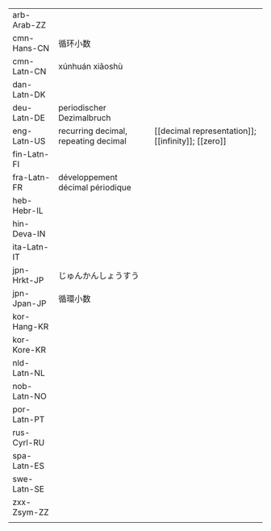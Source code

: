 | | | |
|-|-|-|
| arb-Arab-ZZ |  |  |
| cmn-Hans-CN | 循环小数 |  |
| cmn-Latn-CN | xúnhuán xiǎoshù |  |
| dan-Latn-DK |  |  |
| deu-Latn-DE | periodischer Dezimalbruch |  |
| eng-Latn-US | recurring decimal, repeating decimal | [[decimal representation]]; [[infinity]]; [[zero]] |
| fin-Latn-FI |  |  |
| fra-Latn-FR | développement décimal périodique |  |
| heb-Hebr-IL |  |  |
| hin-Deva-IN |  |  |
| ita-Latn-IT |  |  |
| jpn-Hrkt-JP | じゅんかんしょうすう |  |
| jpn-Jpan-JP | 循環小数 |  |
| kor-Hang-KR |  |  |
| kor-Kore-KR |  |  |
| nld-Latn-NL |  |  |
| nob-Latn-NO |  |  |
| por-Latn-PT |  |  |
| rus-Cyrl-RU |  |  |
| spa-Latn-ES |  |  |
| swe-Latn-SE |  |  |
| zxx-Zsym-ZZ |  |  |
|  |  |  |